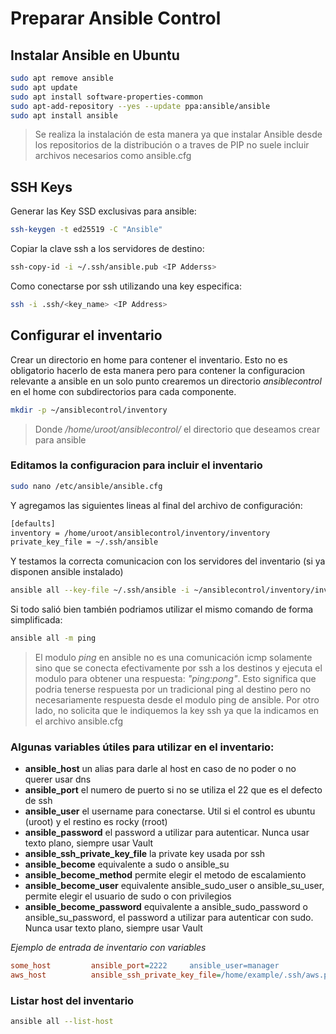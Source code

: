 # Preparar Ansible Control

## Instalar Ansible en Ubuntu

```bash
sudo apt remove ansible
sudo apt update
sudo apt install software-properties-common
sudo apt-add-repository --yes --update ppa:ansible/ansible
sudo apt install ansible
```
> Se realiza la instalación de esta manera ya que instalar Ansible desde los repositorios de la distribución o a traves de PIP no suele incluir archivos necesarios como ansible.cfg

##  SSH Keys

Generar las Key SSD exclusivas para ansible:

```bash
ssh-keygen -t ed25519 -C "Ansible"
```

Copiar la clave ssh a los servidores de destino:

```bash
ssh-copy-id -i ~/.ssh/ansible.pub <IP Adderss>
```

Como conectarse por ssh utilizando una key especifica:

```bash
ssh -i .ssh/<key_name> <IP Address>
```

## Configurar el inventario

Crear un directorio en home para contener el inventario. Esto no es obligatorio hacerlo de esta manera pero para contener la configuracion relevante a ansible en un solo punto crearemos un directorio *ansiblecontrol* en el home con subdirectorios para cada componente.

```bash
mkdir -p ~/ansiblecontrol/inventory
```
> Donde */home/uroot/ansiblecontrol/* el directorio que deseamos crear para ansible

### Editamos la configuracion para incluir el inventario

```bash
sudo nano /etc/ansible/ansible.cfg
```

Y agregamos las siguientes lineas al final del archivo de configuración:

```bash
[defaults]
inventory = /home/uroot/ansiblecontrol/inventory/inventory
private_key_file = ~/.ssh/ansible
```

Y testamos la correcta comunicacion con los servidores del inventario (si ya disponen ansible instalado)

```bash
ansible all --key-file ~/.ssh/ansible -i ~/ansiblecontrol/inventory/inventory -m ping
```

Si todo salió bien también podriamos utilizar el mismo comando de forma simplificada:

```bash
ansible all -m ping
```

> El modulo *ping* en ansible no es una comunicación icmp solamente sino que se conecta efectivamente por ssh a los destinos y ejecuta el modulo para obtener una respuesta: *"ping:pong"*. Esto significa que podria tenerse respuesta por un tradicional ping al destino pero no necesariamente respuesta desde el modulo ping de ansible.
> Por otro lado, no solicita que le indiquemos la key ssh ya que la indicamos en el archivo ansible.cfg

### Algunas variables útiles para utilizar en el inventario:

- **ansible_host** un alias para darle al host en caso de no poder o no querer usar dns
- **ansible_port** el numero de puerto si no se utiliza el 22 que es el defecto de ssh
- **ansible_user** el username para conectarse. Util si el control es ubuntu (uroot) y el restino es rocky (rroot)
- **ansible_password** el password a utilizar para autenticar. Nunca usar texto plano, siempre usar Vault
- **ansible_ssh_private_key_file** la private key usada por ssh
- **ansible_become** equivalente a sudo o ansible_su
- **ansible_become_method** permite elegir el metodo de escalamiento
- **ansible_become_user** equivalente ansible_sudo_user o ansible_su_user, permite elegir el usuario de sudo o con privilegios
- **ansible_become_password** equivalente a ansible_sudo_password o ansible_su_password, el password a utilizar para autenticar con sudo. Nunca usar texto plano, siempre usar Vault

*Ejemplo de entrada de inventario con variables*
```ini
some_host         ansible_port=2222     ansible_user=manager
aws_host          ansible_ssh_private_key_file=/home/example/.ssh/aws.pem
```

### Listar host del inventario

```bash
ansible all --list-host
```

